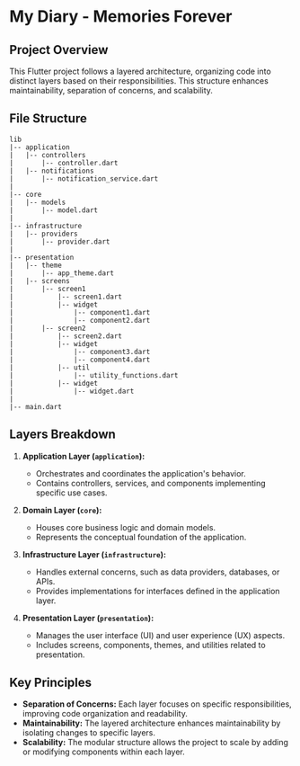 # My Diary - Memories Forever

## Project Overview

This Flutter project follows a layered architecture, organizing code into distinct layers based on their responsibilities. This structure enhances maintainability, separation of concerns, and scalability.

## File Structure

```
lib
|-- application
|   |-- controllers
|       |-- controller.dart
|   |-- notifications
|       |-- notification_service.dart
|
|-- core
|   |-- models
|       |-- model.dart
|
|-- infrastructure
|   |-- providers
|       |-- provider.dart
|
|-- presentation
|   |-- theme
|       |-- app_theme.dart
|   |-- screens
|       |-- screen1
|           |-- screen1.dart
|           |-- widget
|               |-- component1.dart
|               |-- component2.dart
|       |-- screen2
|           |-- screen2.dart
|           |-- widget
|               |-- component3.dart
|               |-- component4.dart   
|           |-- util
|               |-- utility_functions.dart
|           |-- widget
|               |-- widget.dart
|
|-- main.dart
```

## Layers Breakdown

1. **Application Layer (`application`):**
   - Orchestrates and coordinates the application's behavior.
   - Contains controllers, services, and components implementing specific use cases.

2. **Domain Layer (`core`):**
   - Houses core business logic and domain models.
   - Represents the conceptual foundation of the application.

3. **Infrastructure Layer (`infrastructure`):**
   - Handles external concerns, such as data providers, databases, or APIs.
   - Provides implementations for interfaces defined in the application layer.

4. **Presentation Layer (`presentation`):**
   - Manages the user interface (UI) and user experience (UX) aspects.
   - Includes screens, components, themes, and utilities related to presentation.

## Key Principles

- **Separation of Concerns:** Each layer focuses on specific responsibilities, improving code organization and readability.
- **Maintainability:** The layered architecture enhances maintainability by isolating changes to specific layers.
- **Scalability:** The modular structure allows the project to scale by adding or modifying components within each layer.
